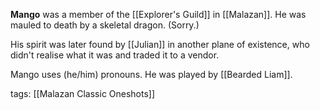 **Mango** was a member of the [[Explorer's Guild]] in [[Malazan]]. He was mauled to death by a skeletal dragon. (Sorry.)

His spirit was later found by [[Julian]] in another plane of existence, who didn't realise what it was and traded it to a vendor.

Mango uses (he/him) pronouns. He was played by [[Bearded Liam]].

tags: [[Malazan Classic Oneshots]]